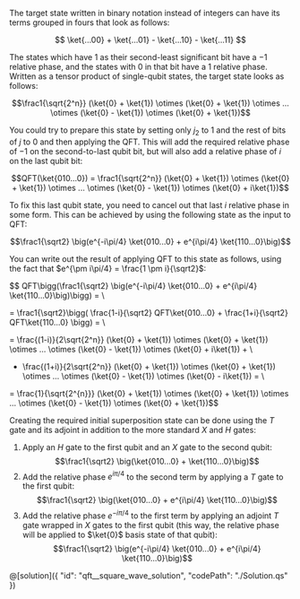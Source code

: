 The target state written in binary notation instead of integers can have its terms grouped in fours that look as follows:

$$ \ket{...00} + \ket{...01} - \ket{...10} - \ket{...11} $$

The states which have $1$ as their second-least significant bit have a $-1$ relative phase, and the states with $0$ in that bit have a $1$ relative phase. Written as a tensor product of single-qubit states, the target state looks as follows:

$$\frac1{\sqrt{2^n}} (\ket{0} + \ket{1}) \otimes (\ket{0} + \ket{1}) \otimes ... \otimes (\ket{0} - \ket{1}) \otimes (\ket{0} + \ket{1})$$

You could try to prepare this state by setting only $j_2$ to $1$ and the rest of bits of $j$ to $0$ and then applying the QFT. This will add the required relative phase of $-1$ on the second-to-last qubit bit, but will also add a relative phase of $i$ on the last qubit bit:

$$QFT(\ket{010...0}) = \frac1{\sqrt{2^n}} (\ket{0} + \ket{1}) \otimes (\ket{0} + \ket{1}) \otimes ... \otimes (\ket{0} - \ket{1}) \otimes (\ket{0} + i\ket{1})$$

To fix this last qubit state, you need to cancel out that last $i$ relative phase in some form. This can be achieved by using the following state as the input to QFT:

$$\frac1{\sqrt2} \big(e^{-i\pi/4} \ket{010...0} + e^{i\pi/4} \ket{110...0}\big)$$

You can write out the result of applying QFT to this state as follows, using the fact that $e^{\pm i\pi/4} = \frac{1 \pm i}{\sqrt2}$:

$$ QFT\bigg(\frac1{\sqrt2} \big(e^{-i\pi/4} \ket{010...0} + e^{i\pi/4} \ket{110...0}\big)\bigg) = \\

= \frac1{\sqrt2}\bigg( \frac{1-i}{\sqrt2} QFT\ket{010...0} + \frac{1+i}{\sqrt2} QFT\ket{110...0} \bigg) = \\

= \frac{(1-i)}{2\sqrt{2^n}} (\ket{0} + \ket{1}) \otimes (\ket{0} + \ket{1}) \otimes ... \otimes (\ket{0} - \ket{1}) \otimes (\ket{0} + i\ket{1}) + \\

+ \frac{(1+i)}{2\sqrt{2^n}} (\ket{0} + \ket{1}) \otimes (\ket{0} + \ket{1}) \otimes ... \otimes (\ket{0} - \ket{1}) \otimes (\ket{0} - i\ket{1}) = \\

= \frac{1}{\sqrt{2^{n}}} (\ket{0} + \ket{1}) \otimes (\ket{0} + \ket{1}) \otimes ... \otimes (\ket{0} - \ket{1}) \otimes (\ket{0} + \ket{1})$$
 
Creating the required initial superposition state can be done using the $T$ gate and its adjoint in addition to the more standard $X$ and $H$ gates:

1. Apply an $H$ gate to the first qubit and an $X$ gate to the second qubit:
   $$\frac1{\sqrt2} \big(\ket{010...0} + \ket{110...0}\big)$$
2. Add the relative phase $e^{i\pi/4}$ to the second term by applying a $T$ gate to the first qubit:
   $$\frac1{\sqrt2} \big(\ket{010...0} + e^{i\pi/4} \ket{110...0}\big)$$
3. Add the relative phase $e^{-i\pi/4}$ to the first term by applying an adjoint $T$ gate wrapped in $X$ gates to the first qubit (this way, the relative phase will be applied to $\ket{0}$ basis state of that qubit):
   $$\frac1{\sqrt2} \big(e^{-i\pi/4} \ket{010...0} + e^{i\pi/4} \ket{110...0}\big)$$


@[solution]({
    "id": "qft__square_wave_solution",
    "codePath": "./Solution.qs"
})
